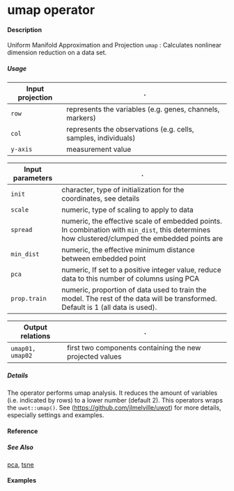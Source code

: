 # umap operator

#### Description
Uniform Manifold Approximation and Projection `umap` : Calculates nonlinear dimension reduction on a data set.

##### Usage
Input projection|.
---|---
`row`   | represents the variables (e.g. genes, channels, markers)
`col`   | represents the observations (e.g. cells, samples, individuals) 
`y-axis`| measurement value


Input parameters|.
---|---
`init`           | character, type of initialization for the coordinates, see details
`scale`          | numeric, type of scaling to apply to data
`spread`         | numeric, the effective scale of embedded points. In combination with `min_dist`, this determines how clustered/clumped the embedded points are
`min_dist`       | numeric, the effective minimum distance between embedded point 
`pca`            | numeric, If set to a positive integer value, reduce data to this number of columns using PCA
`prop.train`            | numeric, proportion of data used to train the model. The rest of the data will be transformed. Default is 1 (all data is used).


Output relations|.
---|---
`umap01, umap02`| first two components containing the new projected values


##### Details

The operator performs umap analysis. It reduces the amount of variables (i.e. indicated by rows) to a lower number (default 2). This operators wraps the `uwot::umap()`. See (https://github.com/jlmelville/uwot) for more details, especially settings and examples.


#### Reference

##### See Also

[pca](https://github.com/tercen/pca_operator), [tsne](https://github.com/tercen/tsne_operator)

#### Examples


